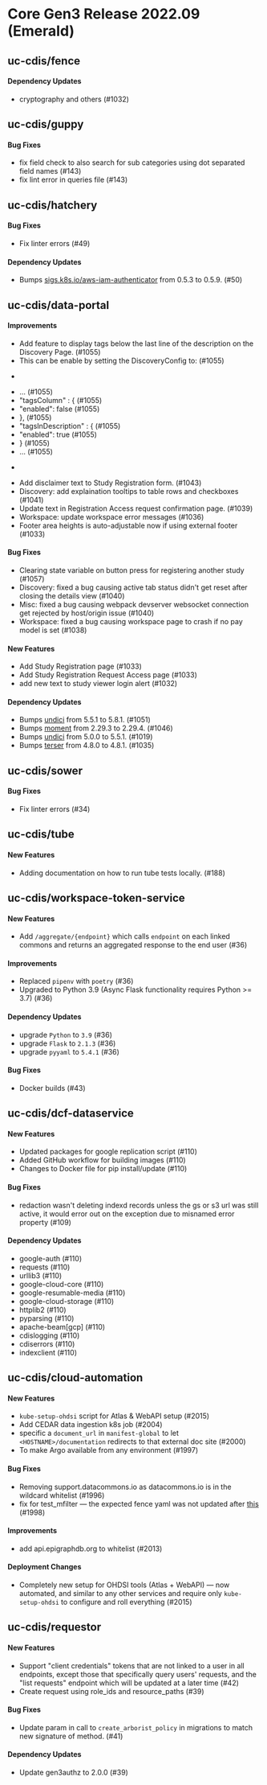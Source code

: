 # Core Gen3 Release 2022.09 (Emerald)

## uc-cdis/fence

#### Dependency Updates
  - cryptography and others (#1032)

## uc-cdis/guppy

#### Bug Fixes
  - fix field check to also search for sub categories using dot separated field 
    names (#143)
  - fix lint error in queries file (#143)

## uc-cdis/hatchery

#### Bug Fixes
  - Fix linter errors (#49)

#### Dependency Updates
  - Bumps 
    [sigs.k8s.io/aws-iam-authenticator](https://github.com/kubernetes-sigs/aws-iam-authenticator)
    from 0.5.3 to 0.5.9. (#50)

## uc-cdis/data-portal

#### Improvements
  - Add feature to display tags below the last line of the description on the 
    Discovery Page. (#1055)
  - This can be enable by setting the DiscoveryConfig to: (#1055)
  - ``` (#1055)
  - ... (#1055)
  - "tagsColumn" : { (#1055)
  - "enabled": false (#1055)
  - }, (#1055)
  - "tagsInDescription" : { (#1055)
  - "enabled": true (#1055)
  - } (#1055)
  - ... (#1055)
  - ``` (#1055)
  - Add disclaimer text to Study Registration form. (#1043)
  - Discovery: add explaination tooltips to table rows and checkboxes (#1041)
  - Update text in Registration Access request confirmation page. (#1039)
  - Workspace: update workspace error messages (#1036)
  - Footer area heights is auto-adjustable now if using external footer (#1033)

#### Bug Fixes
  - Clearing state variable on button press for registering another study 
    (#1057)
  - Discovery: fixed a bug causing active tab status didn't get reset after 
    closing the details view (#1040)
  - Misc: fixed a bug causing webpack devserver websocket connection get 
    rejected by host/origin issue (#1040)
  - Workspace: fixed a bug causing workspace page to crash if no pay model is 
    set (#1038)

#### New Features
  - Add Study Registration page (#1033)
  - Add Study Registration Request Access page (#1033)
  - add new text to study viewer login alert (#1032)

#### Dependency Updates
  - Bumps [undici](https://github.com/nodejs/undici) from 5.5.1 to 5.8.1. 
    (#1051)
  - Bumps [moment](https://github.com/moment/moment) from 2.29.3 to 2.29.4. 
    (#1046)
  - Bumps [undici](https://github.com/nodejs/undici) from 5.0.0 to 5.5.1. 
    (#1019)
  - Bumps [terser](https://github.com/terser/terser) from 4.8.0 to 4.8.1. 
    (#1035)

## uc-cdis/sower

#### Bug Fixes
  - Fix linter errors (#34)

## uc-cdis/tube

#### New Features
  - Adding documentation on how to run tube tests locally. (#188)

## uc-cdis/workspace-token-service

#### New Features
  - Add `/aggregate/{endpoint}` which calls `endpoint` on each linked commons 
    and returns an aggregated response to the end user (#36)

#### Improvements
  - Replaced `pipenv` with `poetry` (#36)
  - Upgraded to Python 3.9 (Async Flask functionality requires Python >= 3.7) 
    (#36)

#### Dependency Updates
  - upgrade `Python` to `3.9` (#36)
  - upgrade `Flask` to `2.1.3` (#36)
  - upgrade `pyyaml` to `5.4.1` (#36)

#### Bug Fixes
  - Docker builds (#43)

## uc-cdis/dcf-dataservice

#### New Features
  - Updated packages for google replication script (#110)
  - Added GitHub workflow for building images (#110)
  - Changes to Docker file for pip install/update (#110)

#### Bug Fixes
  - redaction wasn't deleting indexd records unless the gs or s3 url was still 
    active, it would error out on the exception due to misnamed error property 
    (#109)

#### Dependency Updates
  - google-auth (#110)
  - requests (#110)
  - urllib3 (#110)
  - google-cloud-core (#110)
  - google-resumable-media (#110)
  - google-cloud-storage (#110)
  - httplib2 (#110)
  - pyparsing (#110)
  - apache-beam[gcp] (#110)
  - cdislogging (#110)
  - cdiserrors (#110)
  - indexclient (#110)

## uc-cdis/cloud-automation

#### New Features
  - `kube-setup-ohdsi` script for Atlas & WebAPI setup (#2015)
  - Add CEDAR data ingestion k8s job (#2004)
  - specific a `document_url` in `manifest-global` to let 
    `<HOSTNAME>/documentation` redirects to that external doc site (#2000)
  - To make Argo available from any environment (#1997)

#### Bug Fixes
  - Removing support.datacommons.io as datacommons.io is in the wildcard 
    whitelist (#1996)
  - fix for test_mfilter — the expected fence yaml was not updated after 
    [this](https://github.com/uc-cdis/cloud-automation/pull/1991/files#diff-3abade88c11a6c1df14a5674feae508fc3c8f7f87320f8168466269f7d5c2e68R278)
    (#1998)

#### Improvements
  - add api.epigraphdb.org to whitelist (#2013)

#### Deployment Changes
  - Completely new setup for OHDSI tools (Atlas + WebAPI) — now automated, and 
    similar to any other services and require only `kube-setup-ohdsi` to 
    configure and roll everything (#2015)

## uc-cdis/requestor

#### New Features
  - Support "client credentials" tokens that are not linked to a user in all 
    endpoints, except those that specifically query users' requests, and the 
    "list requests" endpoint which will be updated at a later time (#42)
  - Create request using role_ids and resource_paths (#39)

#### Bug Fixes
  - Update param in call to `create_arborist_policy` in migrations to match new 
    signature of method. (#41)

#### Dependency Updates
  - Update gen3authz to 2.0.0 (#39)

